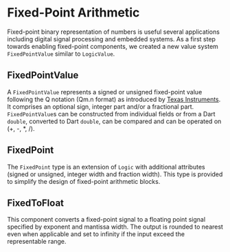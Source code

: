 # Fixed-Point Arithmetic

Fixed-point binary representation of numbers is useful several applications including digital signal processing and embedded systems. As a first step towards enabling fixed-point components, we created a new value system `FixedPointValue` similar to `LogicValue`.

## FixedPointValue

A `FixedPointValue` represents a signed or unsigned fixed-point value following the Q notation (Qm.n format) as introduced by [Texas Instruments](https://www.ti.com/lit/ug/spru565b/spru565b.pdf). It comprises an optional sign, integer part and/or a fractional part. `FixedPointValue`s can be constructed from individual fields or from a Dart `double`, converted to Dart `double`, can be compared and can be operated on (+, -, *, /).

## FixedPoint

The `FixedPoint` type is an extension of `Logic` with additional attributes (signed or unsigned, integer width and fraction width). This type is provided to simplify the design of fixed-point arithmetic blocks.

## FixedToFloat

This component converts a fixed-point signal to a floating point signal specified by exponent and mantissa width. The output is rounded to nearest even when applicable and set to infinity if the input exceed the representable range.
